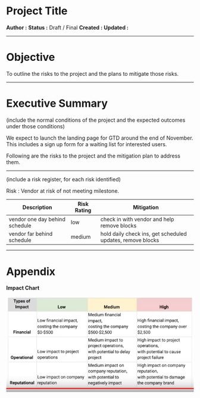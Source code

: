 # Project Title

**Author :**
**Status :** Draft / Final
**Created :**
**Updated :**

---
# Objective

To outline the risks to the project and the plans to mitigate those risks.

---
# Executive Summary

(include the normal conditions of the project and the expected outcomes under those conditions)

We expect to launch the landing page for GTD around the end of November. This includes a sign up form for a waiting list for interested users.

Following are the risks to the project and the mitigation plan to address them.

---

(include a risk register, for each risk identified)

Risk : Vendor at risk of not meeting milestone.

|Description|Risk Rating|Mitigation|
|--|--|--|
|vendor one day behind schedule|low|check in with vendor and help remove blocks|
|vendor far behind schedule|medium|hold daily check ins, get scheduled updates, remove blocks|


---
# Appendix

**Impact Chart**

![pm-impact-chart](../Images/pm-impact-chart.png)

